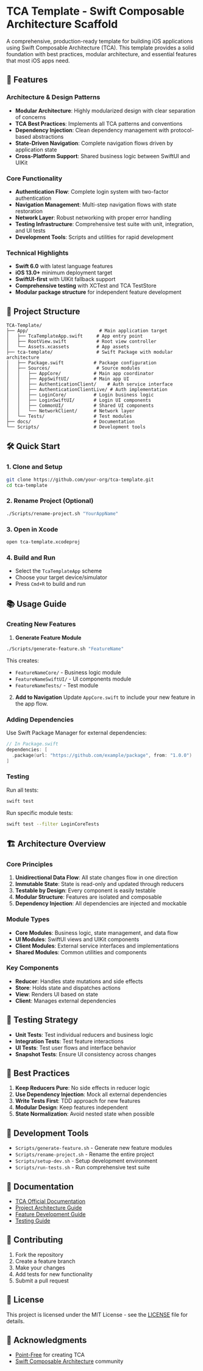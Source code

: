 # TCA Template - Swift Composable Architecture Scaffold

A comprehensive, production-ready template for building iOS applications using Swift Composable Architecture (TCA). This template provides a solid foundation with best practices, modular architecture, and essential features that most iOS apps need.

## 🚀 Features

### Architecture & Design Patterns
* **Modular Architecture**: Highly modularized design with clear separation of concerns
* **TCA Best Practices**: Implements all TCA patterns and conventions
* **Dependency Injection**: Clean dependency management with protocol-based abstractions
* **State-Driven Navigation**: Complete navigation flows driven by application state
* **Cross-Platform Support**: Shared business logic between SwiftUI and UIKit

### Core Functionality
* **Authentication Flow**: Complete login system with two-factor authentication
* **Navigation Management**: Multi-step navigation flows with state restoration
* **Network Layer**: Robust networking with proper error handling
* **Testing Infrastructure**: Comprehensive test suite with unit, integration, and UI tests
* **Development Tools**: Scripts and utilities for rapid development

### Technical Highlights
* **Swift 6.0** with latest language features
* **iOS 13.0+** minimum deployment target
* **SwiftUI-first** with UIKit fallback support
* **Comprehensive testing** with XCTest and TCA TestStore
* **Modular package structure** for independent feature development

## 📁 Project Structure

```
TCA-Template/
├── App/                          # Main application target
│   ├── TcaTemplateApp.swift     # App entry point
│   ├── RootView.swift           # Root view controller
│   └── Assets.xcassets          # App assets
├── tca-template/                # Swift Package with modular architecture
│   ├── Package.swift           # Package configuration
│   ├── Sources/                 # Source modules
│   │   ├── AppCore/            # Main app coordinator
│   │   ├── AppSwiftUI/         # Main app UI
│   │   ├── AuthenticationClient/    # Auth service interface
│   │   ├── AuthenticationClientLive/ # Auth implementation
│   │   ├── LoginCore/          # Login business logic
│   │   ├── LoginSwiftUI/       # Login UI components
│   │   ├── CommonUI/           # Shared UI components
│   │   └── NetworkClient/      # Network layer
│   └── Tests/                  # Test modules
├── docs/                       # Documentation
└── Scripts/                    # Development tools
```

## 🛠 Quick Start

### 1. Clone and Setup
```bash
git clone https://github.com/your-org/tca-template.git
cd tca-template
```

### 2. Rename Project (Optional)
```bash
./Scripts/rename-project.sh "YourAppName"
```

### 3. Open in Xcode
```bash
open tca-template.xcodeproj
```

### 4. Build and Run
- Select the `TcaTemplateApp` scheme
- Choose your target device/simulator
- Press `Cmd+R` to build and run

## 📚 Usage Guide

### Creating New Features

1. **Generate Feature Module**
```bash
./Scripts/generate-feature.sh "FeatureName"
```

This creates:
- `FeatureNameCore/` - Business logic module
- `FeatureNameSwiftUI/` - UI components module
- `FeatureNameTests/` - Test module

2. **Add to Navigation**
Update `AppCore.swift` to include your new feature in the app flow.

### Adding Dependencies

Use Swift Package Manager for external dependencies:
```swift
// In Package.swift
dependencies: [
  .package(url: "https://github.com/example/package", from: "1.0.0")
]
```

### Testing

Run all tests:
```bash
swift test
```

Run specific module tests:
```bash
swift test --filter LoginCoreTests
```

## 🏗 Architecture Overview

### Core Principles

1. **Unidirectional Data Flow**: All state changes flow in one direction
2. **Immutable State**: State is read-only and updated through reducers
3. **Testable by Design**: Every component is easily testable
4. **Modular Structure**: Features are isolated and composable
5. **Dependency Injection**: All dependencies are injected and mockable

### Module Types

- **Core Modules**: Business logic, state management, and data flow
- **UI Modules**: SwiftUI views and UIKit components
- **Client Modules**: External service interfaces and implementations
- **Shared Modules**: Common utilities and components

### Key Components

- **Reducer**: Handles state mutations and side effects
- **Store**: Holds state and dispatches actions
- **View**: Renders UI based on state
- **Client**: Manages external dependencies

## 🧪 Testing Strategy

- **Unit Tests**: Test individual reducers and business logic
- **Integration Tests**: Test feature interactions
- **UI Tests**: Test user flows and interface behavior
- **Snapshot Tests**: Ensure UI consistency across changes

## 📖 Best Practices

1. **Keep Reducers Pure**: No side effects in reducer logic
2. **Use Dependency Injection**: Mock all external dependencies
3. **Write Tests First**: TDD approach for new features
4. **Modular Design**: Keep features independent
5. **State Normalization**: Avoid nested state when possible

## 🔧 Development Tools

- `Scripts/generate-feature.sh` - Generate new feature modules
- `Scripts/rename-project.sh` - Rename the entire project
- `Scripts/setup-dev.sh` - Setup development environment
- `Scripts/run-tests.sh` - Run comprehensive test suite

## 📄 Documentation

- [TCA Official Documentation](https://pointfreeco.github.io/swift-composable-architecture/)
- [Project Architecture Guide](docs/architecture.md)
- [Feature Development Guide](docs/feature-development.md)
- [Testing Guide](docs/testing.md)

## 🤝 Contributing

1. Fork the repository
2. Create a feature branch
3. Make your changes
4. Add tests for new functionality
5. Submit a pull request

## 📝 License

This project is licensed under the MIT License - see the [LICENSE](LICENSE) file for details.

## 🙏 Acknowledgments

- [Point-Free](https://www.pointfree.co/) for creating TCA
- [Swift Composable Architecture](https://github.com/pointfreeco/swift-composable-architecture) community
